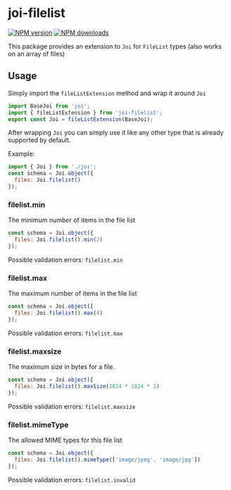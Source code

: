 # joi-filelist

<span class="badge-npmversion"><a href="https://npmjs.org/package/joi-filelist" title="View this project on NPM"><img src="https://img.shields.io/npm/v/joi-filelist.svg" alt="NPM version" /></a></span>
<span class="badge-npmdownloads"><a href="https://npmjs.org/package/joi-filelist" title="View this project on NPM"><img src="https://img.shields.io/npm/dm/joi-filelist.svg" alt="NPM downloads" /></a></span>

This package provides an extension to `Joi` for `FileList` types (also works on an array of files)

## Usage
Simply import the `fileListExtension` method and wrap it around `Joi`
```js
import BaseJoi from 'joi';
import { fileListExtension } from 'joi-filelist';
export const Joi = fileListExtension(BaseJoi);
```

After wrapping `Joi` you can simply use it like any other type that is already supported by default.

Example:
```js
import { Joi } from './joi';
const schema = Joi.object({
  files: Joi.filelist()
});
```

### filelist.min
The minimum number of items in the file list
```js
const schema = Joi.object({
  files: Joi.filelist().min(2)
});
```
Possible validation errors: `filelist.min`

### filelist.max
The maximum number of items in the file list
```js
const schema = Joi.object({
  files: Joi.filelist().max(4)
});
```
Possible validation errors: `filelist.max`

### filelist.maxsize
The maximum size in bytes for a file.
```js
const schema = Joi.object({
  files: Joi.filelist().maxSize(1024 * 1024 * 1)
});
```
Possible validation errors: `filelist.maxsize`

### filelist.mimeType
The allowed MIME types for this file list
```js
const schema = Joi.object({
  files: Joi.filelist().mimeType(['image/jpeg', 'image/jpg'])
});
```
Possible validation errors: `filelist.invalid`